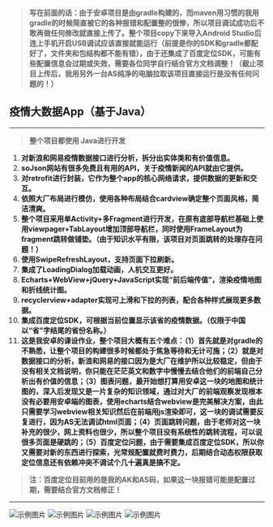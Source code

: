 > **写在前面的话：由于安卓项目是由gradle构建的，而maven用习惯的我用gradle的时候简直被它的各种报错和配置整的很惨，所以项目调试成功后不敢再做任何修改就直接上传了。整个项目copy下来导入Android Studio后连上手机开启USB调试应该直接就能运行（前提是你的SDK和gradle都配好了，文件夹和包结构都不能有错），由于还集成了百度定位SDK，可能有些配置信息会过期或失效，需要各位同学自行结合官方文档调整！（截止项目上传后，我用另外一台AS纯净的电脑拉取该项目直接运行是没有任何问题的！）**
## 疫情大数据App（**基于Java**）
***
> **整个项目都使用 Java进行开发**
1. **对新浪和网易疫情数据接口进行分析，拆分出实体类和有价值信息。**  
2. **soJson网站有很多免费且有用的API，关于疫情新闻的API就由它提供。**
3. **对retrofit进行封装，它作为整个app的核心网络请求，提供数据的更新和交互。**
4. **依照大厂布局进行模仿，使用各种布局结合cardview确定整个页面风格，简洁清爽。**
5. **整个项目采用单Activity+多Fragment进行开发，在原有底部导航栏基础上使用viewpager+TabLayout增加顶部导航栏，同时使用FrameLayout为fragment跳转做铺垫。（由于知识水平有限，该项目对页面跳转的处理存在问题！）**
6. **使用SwipeRefreshLayout，支持页面下拉刷新。**
7. **集成了LoadingDialog加载动画，人机交互更好。**
8. **Echarts+WebView+jQuery+JavaScript实现“前后端传值”，渲染疫情地图和折线统计图。**
9. **recyclerview+adapter实现可上滑和下拉的列表，配合各种样式展现更多数据。**
10. **集成百度定位SDK，可根据当前位置显示该省的疫情数据。（仅限于中国以“省”字结尾的省份名称。）**
11. **这是我安卓的课设作业，整个项目大概有五个难点：（1）首先就是对gradle的不熟悉，让整个项目的构建很多时候都处于焦急等待和无计可施；（2）就是对数据接口的分析，新浪和网易的接口因为是大厂在维护所以比较稳定，但由于没有相关文档说明，你只能在茫茫英文和数字中慢慢去结合他们的前端自己分析出有价值的信息；（3）图表问题，最开始想打算用安卓这一块的地图和统计图的，深入后发现又是一片复杂的知识领域，通过对大厂的前端观察发现根本没有必要用安卓端的图表，使用echarts结合webview是完美解决方案，由此只需要学习webview相关知识然后在前端用js渲染即可，这一块的调试需要反复进行，因为AS无法调试html页面；（4）页面跳转问题，由于老师对这一块补充的很少，网上资料也很少，所以整个项目没有系统性的跳转流程，可以说很多页面是硬跳的；（5）百度定位问题，由于需要集成百度定位SDK，所以你又需要对新的东西进行探索，光常规配置就费时费力，后期结合动态权限获取定位信息还有依赖冲突不调试个几十遍真是搞不定。**
> **注：百度定位目前用的是我的AK和AS码，如果这一块报错可能是配置过期，需要结合官方文档修正！** 
***
![示例图片](https://github.com/DragonLog/Epidemicbigdata/blob/main/pictureForExample/show1.jpg?raw=true)
![示例图片](https://github.com/DragonLog/Epidemicbigdata/blob/main/pictureForExample/show2.jpg?raw=true)
![示例图片](https://github.com/DragonLog/Epidemicbigdata/blob/main/pictureForExample/show3.jpg?raw=true)
![示例图片](https://github.com/DragonLog/Epidemicbigdata/blob/main/pictureForExample/show4.jpg?raw=true)
